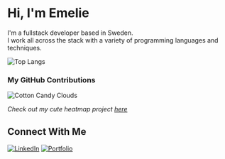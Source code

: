 # Hi, I'm Emelie 

I'm a fullstack developer based in Sweden.  
I work all across the stack with a variety of programming languages and techniques.  

![Top Langs](https://github-readme-stats.vercel.app/api/top-langs/?username=emmyme&hide_progress=true)

### My GitHub Contributions

![Cotton Candy Clouds](https://cute-heatmap.vercel.app/api/heatmap?user=Emmyme&color=berry&shape=sparkles)

*Check out my cute heatmap project [here](https://github.com/Emmyme/cute-heatmap)*

## Connect With Me
[![LinkedIn](https://img.shields.io/badge/✦%20LinkedIn-6CAFE1?style=for-the-badge&logoColor=FFFFFF)](https://www.linkedin.com/in/emelie-berg-3794b8258)
[![Portfolio](https://img.shields.io/badge/✿%20Portfolio-FF69B4?style=for-the-badge&logoColor=FFFFFF)](https://emmyme.vercel.app/) 


